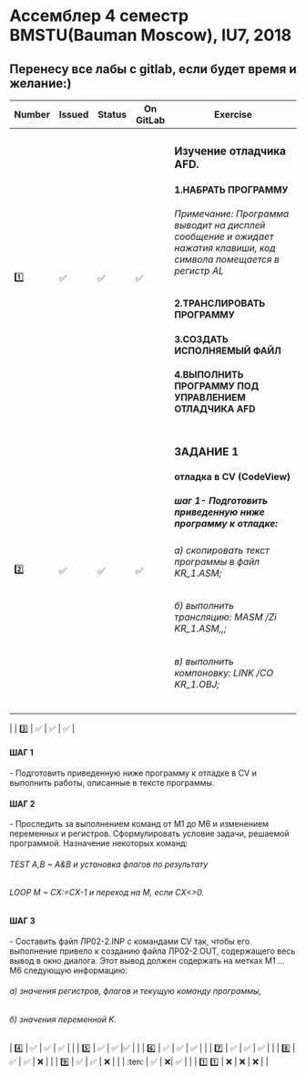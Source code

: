 # Ассемблер 4 семестр BMSTU(Bauman Moscow), IU7, 2018
<H2>Перенесу все лабы с gitlab, если будет время и желание:)</H2>

| Number | Issued | Status | On GitLab | Exercise |
|---------|---|------|----------|---|
| :one: | :white_check_mark: | :white_check_mark: | :white_check_mark: | <h3>Изучение отладчика AFD.</h3><h4>1.HАБРАТЬ ПРОГРАММУ</h4><h6>Примечание: Программа выводит на дисплей сообщение и ожидает  нажатия клавиши, код символа помещается в регистр AL</h6><h4>2.ТРАНСЛИРОВАТЬ ПРОГРАММУ</h4><h4>3.СОЗДАТЬ ИСПОЛНЯЕМЫЙ ФАЙЛ</h4><h4>4.ВЫПОЛНИТЬ ПРОГРАММУ ПОД УПРАВЛЕНИЕМ ОТЛАДЧИКА AFD</h4>|
| :two: | :white_check_mark: | :white_check_mark: | :white_check_mark: | <h3>ЗАДАНИЕ 1</h3><h4>отладка в CV (CodeView)</h4><h5>шаг 1- Подготовить приведенную ниже программу к отладке:</h5><h6>а) скопировать текст программы в файл KR_1.ASM;</h6><h6>б) выполнить трансляцию: MASM /Zi KR_1.ASM,,;</h6><h6>в) выполнить компоновку: LINK /CO KR_1.OBJ;</h6>
 |
| :three: | :white_check_mark: | :white_check_mark: | :white_check_mark: | <h4>ШАГ 1</h4>- Подготовить приведенную ниже программу к отладке в CV и выполнить работы, описанные в тексте программы. <h4>ШАГ 2</h4>- Проследить за выполнением команд от M1 до M6 и  изменением переменных   и регистров.  Сформулировать условие задачи, решаемой программой. Назначение некоторых команд: <h6>TEST A,B     ~    A&B и установка флагов по результату</h6><h6>LOOP M       ~    CX:=CX-1 и переход на М, если CX<>0.</h6><h4>ШАГ 3</h4>- Составить файл ЛР02-2.INP с командами CV так,  чтобы  его выполнение привело к созданию файла ЛР02-2.OUT, содержащего весь вывод в окно диалога.  Этот вывод должен содержать  на  метках M1 ... M6 следующую информацию: <h6>а) значения регистров, флагов и текущую команду программы,</h6><h6>б) значения переменной K.</h6>
| :four: | :white_check_mark: | :white_check_mark: | :white_check_mark: | |
| :five: | :white_check_mark: | :white_check_mark: |:white_check_mark: | |
| :six: | :white_check_mark: | :white_check_mark: | :white_check_mark: | |
| :seven: | :white_check_mark: | :white_check_mark: | :white_check_mark: | |
| :eight: | :white_check_mark: | :white_check_mark: | :x: | |
| :nine: | :white_check_mark: | :white_check_mark: | :x: | |
| :ten: | :white_check_mark: | :x:| :white_check_mark: | |
| :one: :one: | :x: | :x: | :x: | |

